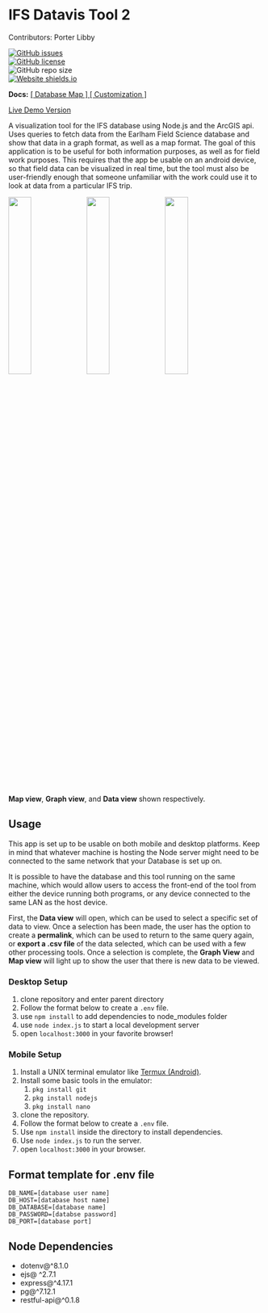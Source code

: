 # IFS Datavis Tool 2

Contributors: Porter Libby

[![GitHub issues](https://img.shields.io/github/issues/probably-not-porter/datavis)](https://github.com/probably-not-porter/datavis/issues)<br>
[![GitHub license](https://img.shields.io/github/license/probably-not-porter/datavis)](https://github.com/probably-not-porter/datavis/blob/master/LICENSE)<br>
![GitHub repo size](https://img.shields.io/github/repo-size/probably-not-porter/datavis)<br>
[![Website shields.io](https://img.shields.io/website-up-down-green-red/http/shields.io.svg)](http://cluster.earlham.edu:9900/)<br>

**Docs:**
[ [ Database Map ] ](docs/DATABASE.md) [ [ Customization ] ](docs/CUSTOM.md)


[ Live Demo Version ](http://cluster.earlham.edu:9900/)




A visualization tool for the IFS database using Node.js and the ArcGIS api. Uses queries to fetch data from the Earlham Field Science database and show that data in a graph format, as well as a map format. The goal of this application is to be useful for both information purposes, as well as for field work purposes. This requires that the app be usable on an android device, so that field data can be visualized in real time, but the tool must also be user-friendly enough that someone unfamiliar with the work could use it to look at data from a particular IFS trip.

<div style='display: inline'>
    <image width='30%' src="https://i.ibb.co/XYzb6Gh/Screenshot-20191126-193944.jpg"></image>
    <image width='30%' src="https://i.ibb.co/3CSJsL8/Screenshot-20191126-193902.jpg"></image>
    <image width='30%' src="https://i.ibb.co/HNJ51Hz/Screenshot-20191126-193845.jpg"></image>
</div>

**Map view**, **Graph view**, and **Data view** shown respectively.

## Usage
This app is set up to be usable on both mobile and desktop platforms. Keep in mind that whatever machine is hosting the Node server might need to be connected to the same network that your Database is set up on. 

It is possible to have the database and this tool running on the same machine, which would allow users to access the front-end of the tool from either the device running both programs, or any device connected to the same LAN as the host device.

First, the <strong>Data view</strong> will open, which can be used to select a specific set of data to view. Once a selection has been made, the user has the option to create a <strong>permalink</strong>, which can be used to return to the same query again, or <strong>export a .csv file</strong> of the data selected, which can be used with a few other processing tools. Once a selection is complete, the <strong>Graph View</strong> and <strong>Map view</strong> will light up to show the user that there is new data to be viewed.


### Desktop Setup
1. clone repository and enter parent directory
2. Follow the format below to create a `.env` file.
3. use `npm install` to add dependencies to node_modules folder
4. use `node index.js` to start a local development server
5. open `localhost:3000` in your favorite browser!

### Mobile Setup
1. Install a UNIX terminal emulator like [Termux (Android)](https://play.google.com/store/apps/details?id=com.termux&hl=en_US).
2. Install some basic tools in the emulator:
    1. ```pkg install git```
    2. ```pkg install nodejs```
    3. ```pkg install nano```
4. clone the repository.
3. Follow the format below to create a `.env` file.
4. Use `npm install` inside the directory to install dependencies.
5. Use `node index.js` to run the server.
6. open `localhost:3000` in your browser.

## Format template for .env file

```
DB_NAME=[database user name]
DB_HOST=[database host name]
DB_DATABASE=[database name]
DB_PASSWORD=[databse password]
DB_PORT=[database port]
```

## Node Dependencies
- dotenv@^8.1.0
- ejs@ ^2.7.1
- express@^4.17.1
- pg@^7.12.1
- restful-api@^0.1.8

